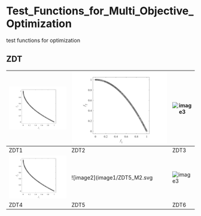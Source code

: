 # Test_Functions_for_Multi_Objective_Optimization
test functions for optimization
## ZDT
|![image1](image1/ZDT1_M2.svg)|![image2](image1/ZDT2_M2.svg)|![image3](image3/ZDT1_M2.svg)|
|---|---|---|
|ZDT1|ZDT2|ZDT3|
|![image1](image1/ZDT4_M2.svg)|![image2](image1/ZDT5_M2.svg|![image3](image6/ZDT1_M2.svg)|
|ZDT4|ZDT5|ZDT6|
